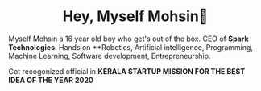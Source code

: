 <h1 align="center">Hey, Myself Mohsin👋</h1> 

Myself Mohsin a 16 year old boy who get's out of the box. CEO of **Spark Technologies**. Hands on **Robotics, Artificial intelligence, Programming, Machine Learning, Software development, Entrepreneurship.

Got recogonized official in **KERALA STARTUP MISSION FOR THE BEST IDEA OF THE YEAR 2020** 


